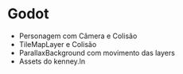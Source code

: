 # Godot
- Personagem com Câmera e Colisão
- TileMapLayer e Colisão
- ParallaxBackground com movimento das layers
- Assets do kenney.ln
